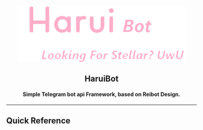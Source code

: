 <div align="center">
  <img src="logo.png" width="444">
  <h2>HaruiBot</h2>
  <h4>Simple Telegram bot api Framework, based on Reibot Design.</h4>
</div>




---
## Quick Reference

